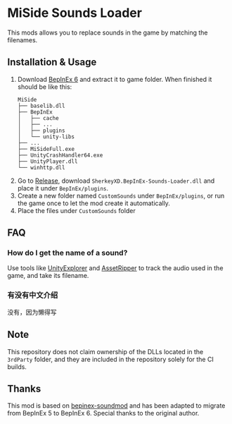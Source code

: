 # MiSide Sounds Loader

This mods allows you to replace sounds in the game by matching the filenames.

## Installation & Usage

1. Download [BepInEx 6](https://github.com/BepInEx/BepInEx/releases/download/v6.0.0-pre.2/BepInEx-Unity.IL2CPP-win-x64-6.0.0-pre.2.zip) and extract it to game folder. When finished it should be like this:
    ```
    MiSide
    ├── baselib.dll
    ├── BepInEx
    │   ├── cache
    │   ├── ...
    │   ├── plugins
    │   └── unity-libs
    ├── ...
    ├── MiSideFull.exe
    ├── UnityCrashHandler64.exe
    ├── UnityPlayer.dll
    └── winhttp.dll
    ```
2. Go to [Release](https://github.com/SherkeyXD/MiSide-Sounds-Loader/releases/latest), download `SherkeyXD.BepInEx-Sounds-Loader.dll` and place it under `BepInEx/plugins`.
3. Create a new folder named `CustomSounds` under `BepInEx/plugins`, or run the game once to let the mod create it automatically.
4. Place the files under `CustomSounds` folder


## FAQ

### How do I get the name of a sound?

Use tools like [UnityExplorer](https://github.com/yukieiji/UnityExplorer) and [AssetRipper](https://github.com/AssetRipper/AssetRipper) to track the audio used in the game, and take its filename.

### 有没有中文介绍

没有，因为懒得写

## Note

This repository does not claim ownership of the DLLs located in the `3rdParty` folder, and they are included in the repository solely for the CI builds.

## Thanks

This mod is based on [bepinex-soundmod](https://github.com/Ol1vver/bepinex-soundmod) and has been adapted to migrate from BepInEx 5 to BepInEx 6. Special thanks to the original author.